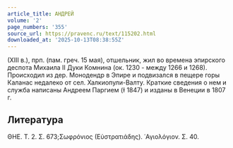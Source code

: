 ```yaml
---
article_title: АНДРЕЙ
volume: '2'
page_numbers: '355'
source_url: https://pravenc.ru/text/115202.html
downloaded_at: '2025-10-13T08:38:55Z'
---
```


(XIII в.), прп. (пам. греч. 15 мая), отшельник, жил во времена эпирского деспота Михаила II Дуки Комнина (ок. 1230 - между 1266 и 1268). Происходил из дер. Монодендр в Эпире и подвизался в пещере горы Каланас недалеко от сел. Халкиопули-Валту. Краткие сведения о нем и служба написаны Андреем Паргием (Ɨ 1847) и изданы в Венеции в 1807 г.

## Литература

ΘΗΕ. Τ. 2. Σ. 673;Σωφρόνιος (Εὐστρατιάδης). ῾Αγιολόγιον. 
Σ. 40.

